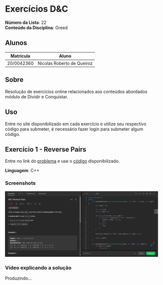 # Exercícios D&C

**Número da Lista**: 22<br>
**Conteúdo da Disciplina**: Greed<br>

## Alunos

| Matrícula  | Aluno                      |
| ---------- | -------------------------- |
| 20/0042360 | Nicolas Roberto de Queiroz |

## Sobre

Resolução de exercícios online relacionados aos conteúdos abordados módulo de Dividir e Conquistar.

## Uso

Entre no site disponibilizado em cada exercício e utilize seu respectivo código para submeter, é necessário fazer login para submeter algum código.

## Exercício 1 - Reverse Pairs

Entre no link do [problema](https://leetcode.com/problems/reverse-pairs/) e use o [código](Reverse-Pairs/solve.cpp) disponibilizado.

**Linguagem**: C++<br>

### Screenshots

![Reverse Pairs](Reverse-Pairs/assets/figura1.png)

### Vídeo explicando a solução

Produzindo...

